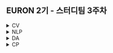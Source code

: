 ## EURON 2기 - 스터디팀 3주차

<details>
<summary>CV</summary>
<div markdown="1">
  
  <br />
  
  | 주차 | 내용             | 발표자                               | 발표자료 |
| ---- | ---------------- | ------------------------------------ | -------- |
| 3    | cs231n 3주차     | 최예은, 최지우                       | [📚]()    |

## **Assignment**

### **📍 3주차 예습과제 (~3/21)**

1️⃣ CS231N 3강을 수강하고, 요약 및 정리한 내용을 깃허브에 업로드  
2️⃣ (선택) 질문 사항이나 공유하고 싶은 내용 `Ewha-Euron/2022-1-Euron-CV` issue에 추가

**예습과제 제출 방법**

> 해당 파일을 `master` branch에 업로드하신 후 해당 `master` branch에서 pull request 를 진행해주세요.

### **📍 2주차 복습과제 (~3/21)**

- 1주차 복습과제로 다운 받았던 구글 드라이브의 assignment1을 이용합니다.
- [https://cs231n.github.io/assignments2021/assignment1/](https://cs231n.github.io/assignments2021/assignment1/)의 `Q1: k-Nearest Neighbor classifier`  을 완료해주세요.  
   1️⃣ `knn.ipynb` 을 완료하신 후 `.py` 파일로 변환해서 제출해주세요. (모든 cell을 하나의 py 파일에 합쳐주세요)  
   2️⃣ `k_nearest_neighbor.py` 을 완료하신 후 제출해주세요.

**복습과제 제출 방법**

> 해당 파일을 `Week_3` branch에 업로드하신 후 해당 `Week_3` branch에서 pull request 를 진행해주세요.

## **Due**

- 3주차 예습과제
  - **3월 21일**까지 제출합니다.
- 2주차 복습과제
  - **3월 21일**까지 제출합니다.

## Extra-Credit

- https://github.com/deeplearningzerotoall

  - `lab-06` ~ `lab-07` 을 진행해주세요.

</div>
</details>

<details>
<summary>NLP</summary>
<div markdown="1">     
  
   | 주차 | 내용             | 발표자                               | 발표자료 |
| ---- | ---------------- | ------------------------------------ | -------- |
| 2    | cs224n 3주차     | 임세영,조서영                   | [📚]()    |

## Assignment

### 📍 예습과제(~3/21)

1️⃣ CS224N 3강을 수강하고, 요약 및 정리한 내용을 깃허브에 업로드

2️⃣ (선택) 질문 사항이나 공유하고 싶은 내용 깃허브 issue에 추가

- 과제 제출 방법
  - 레포: (origin) Ewha-Euron/2022-1-Euron-NLP
  - issue 추가
    - 제목: [3주차] 질문 있습니다/~ 내용 공유합니다.
    - label:
      - 강의 내용 중 이해가 잘 되지 않는 부분 `question`
      - 강의에는 없지만 추가로 궁금한 사항 `question`
      - 강의에는 없지만 추가로 공유하고 싶은 내용 `share`

### 예습과제 제출 방법

> 해당 파일을 `master` branch에 업로드하신 후 해당 `master` branch에서 `pull request` 를 진행해주세요.

- 과제 제출 방법
  - 레포: (origin) username/2022-1-Euron-Study-Assignments
  - 브랜치: `master`
  - 해당 주차 브랜치에 과제 업로드하고 Pull Request, 이때 label은 ``,`예습과제`

### 📍 복습과제(~3/21)

1️⃣ CS224N Assignment 1 문제 Q 2.1 ~ Q 2.8 풀어서 제출 [CS224N 2019 Assignment 1](https://web.stanford.edu/class/archive/cs/cs224n/cs224n.1194/assignments/a1.zip)

### 복습과제 제출 방법

> 해당 파일을 `Week_3` branch에 업로드하신 후 해당 `Week_3` branch에서 `pull request` 를 진행해주세요.

- 과제 제출 방법
  - 레포: (origin) username/2022-1-Euron-Study-Assignments
  - 브랜치: `Week_3`
  - 해당 주차 브랜치에 과제 업로드하고 Pull Request, 이때 label은 `NLP` , `복습과제`

## Due

📍 예습과제

- **3월 21일**까지 제출합니다.

📍 복습과제

- **3월 21일**까지 제출합니다.

</div>
</details>

<details>
<summary>DA</summary>
<div markdown="1">

<br />  
  
| 주차 | 내용         | 발표자                       | 발표자료 |
| ---- | ------------ | ---------------------------- | -------- |
| 3    | 완벽가이드 4장(2) | 박지운, 김예진, 이의진 | [📚](https://github.com/Ewha-Euron/2022-1-Euron-DA/blob/master/DA_week3.pdf)    |

## **Assignment**

### **📍 예습과제 (~3/21)**

1️⃣ 파이썬 머신러닝 완벽가이드 4장-05,06,07,10을 pdf 형식으로 정리

2️⃣ 주피터나 구글 코랩으로 실행한 실습 코드들을 ipynb 형식으로 정리

**예습과제 제출 방법**

> 해당 파일을 `master` branch에 업로드하신 후 해당 `master` branch에서 pull request 를 진행해주세요.

- 과제 제출 방법
  - 레포: (origin) username/2022-1-Euron-Study-Assignments
  - 브랜치: `master`
  - 해당 주차 브랜치에 과제 업로드하고 Pull Request, 이때 label은 `DA` , `예습과제`

### **📍 복습과제 (~3/21)**

- DA 레포지토리 Week3 브랜치에 올라온 복습과제 ipynb 파일을 완료하신 후 깃허브에 올려주세요.

**복습과제 제출 방법**

> 해당 파일을 Assignment 레포지토리 `Week_3` branch에 업로드하신 후 해당 `Week_3` branch에서 pull request를 진행해주세요.

### Due

- Preview
  - **3월 21일**까지 제출합니다.
- Review
  - **3월 21일**까지 제출합니다.

</div>
</details>

<details>
<summary>CP</summary>
<div markdown="1">

<br />  
  
| 주차 | 내용         | 발표자                       | 발표자료 |
| ---- | ------------ | ---------------------------- | -------- |
| 3    | CV : [작물 병해진단 AI 경진대회](https://dacon.io/competitions/official/235870/codeshare/4425?page=1&dtype=recent) |한예송, 홍재령, 이지혜 | [📚]()    |

💥 week3 에서는 Computer Vision Task에 대해서 다룹니다.

## Assignment

### 📍 예습과제 (~3/24)

- 3월 24일 목요일 23:59 분까지

⭐ 아래의 노트를 예습해 주세요. **코드 분석 + 활용 모델 관련 개념 정리 등** 자유롭게 필사하시어 pdf / ipynb 형태로 깃허브에 업로드해 주세요.

- [데이콘 바로가기](https://dacon.io/competitions/official/235870/codeshare/4425?page=1&dtype=recent)
- [최종 깃허브 바로가기](https://github.com/With-Coding-Cat/LG_plant_disease_diagnosis_competition/tree/main/competition)

</div>
</details>
